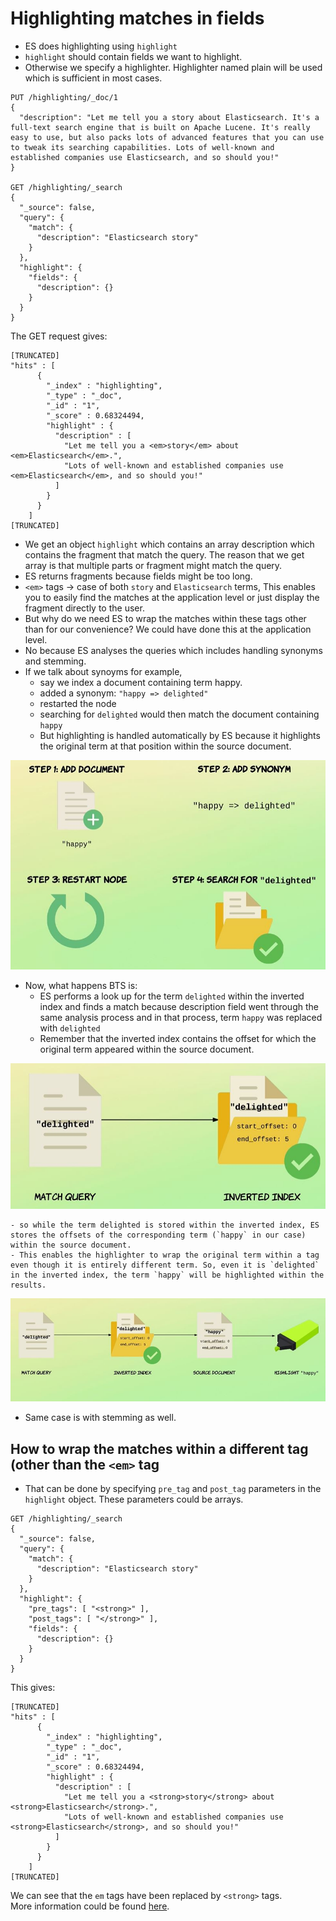 # Highlighting matches in fields

- ES does highlighting using `highlight`
- `highlight` should contain fields we want to highlight.
- Otherwise we specify a highlighter. Highlighter named plain will be used which is sufficient in most cases.
```
PUT /highlighting/_doc/1
{
  "description": "Let me tell you a story about Elasticsearch. It's a full-text search engine that is built on Apache Lucene. It's really easy to use, but also packs lots of advanced features that you can use to tweak its searching capabilities. Lots of well-known and established companies use Elasticsearch, and so should you!"
}

GET /highlighting/_search
{
  "_source": false,
  "query": {
    "match": {
      "description": "Elasticsearch story"
    }
  },
  "highlight": {
    "fields": {
      "description": {}
    }
  }
}
```
The GET request gives:
```
[TRUNCATED]
"hits" : [
      {
        "_index" : "highlighting",
        "_type" : "_doc",
        "_id" : "1",
        "_score" : 0.68324494,
        "highlight" : {
          "description" : [
            "Let me tell you a <em>story</em> about <em>Elasticsearch</em>.",
            "Lots of well-known and established companies use <em>Elasticsearch</em>, and so should you!"
          ]
        }
      }
    ]
[TRUNCATED]
```
- We get an object `highlight` which contains an array description which contains the fragment that match the query. The reason that we get array is that multiple parts or fragment might match the query.
- ES returns fragments because fields might be too long.
- `<em>` tags -> case of both `story` and `Elasticsearch` terms, This enables you to easily find the matches at the application level or just display the fragment directly to the user.
- But why do we need ES to wrap the matches within these tags other than for our convenience? We could have done this at the application level.
- No because ES analyses the queries which includes handling synonyms and stemming.
- If we talk about synoyms for example,
	- say we index a document containing term happy.
	- added a synonym: `"happy => delighted"`
	- restarted the node
	- searching for `delighted` would then match the document containing `happy`
	- But highlighting is handled automatically by ES because it highlights the original term at that position within the source document.

![IMG1][IMG1]

- Now, what happens BTS is:
	- ES performs a look up for the term `delighted` within the inverted index and finds a match because description field went through the same analysis process and in that process, term `happy` was replaced with `delighted`
	- Remember that the inverted index contains the offset for which the original term appeared within the source document.
	
![IMG2][IMG2]


	- so while the term delighted is stored within the inverted index, ES stores the offsets of the corresponding term (`happy` in our case) within the source document.
	- This enables the highlighter to wrap the original term within a tag even though it is entirely different term. So, even it is `delighted` in the inverted index, the term `happy` will be highlighted within the results.
	
![IMG3][IMG3]

- Same case is with stemming as well.

## How to wrap the matches within a different tag (other than the `<em>` tag

- That can be done by specifying `pre_tag` and `post_tag` parameters in the `highlight` object. These parameters could be arrays.
```
GET /highlighting/_search
{
  "_source": false,
  "query": {
    "match": {
      "description": "Elasticsearch story"
    }
  },
  "highlight": {
    "pre_tags": [ "<strong>" ],
    "post_tags": [ "</strong>" ], 
    "fields": {
      "description": {}
    }
  }
}
```
This gives:
```
[TRUNCATED]
"hits" : [
      {
        "_index" : "highlighting",
        "_type" : "_doc",
        "_id" : "1",
        "_score" : 0.68324494,
        "highlight" : {
          "description" : [
            "Let me tell you a <strong>story</strong> about <strong>Elasticsearch</strong>.",
            "Lots of well-known and established companies use <strong>Elasticsearch</strong>, and so should you!"
          ]
        }
      }
    ]
[TRUNCATED]
```
We can see that the `em` tags have been replaced by `<strong>` tags.
<br>
More information could be found [here][here].

[IMG1]: <https://github.com/penguinmishra/images_repo/blob/master/Elasticsearch/highlight_1.JPG>
[IMG2]: <https://github.com/penguinmishra/images_repo/blob/master/Elasticsearch/highlight_2.JPG>
[IMG3]: <https://github.com/penguinmishra/images_repo/blob/master/Elasticsearch/highlight_3.JPG>
[here]: <https://www.elastic.co/guide/en/elasticsearch/reference/current/search-request-highlighting.html>